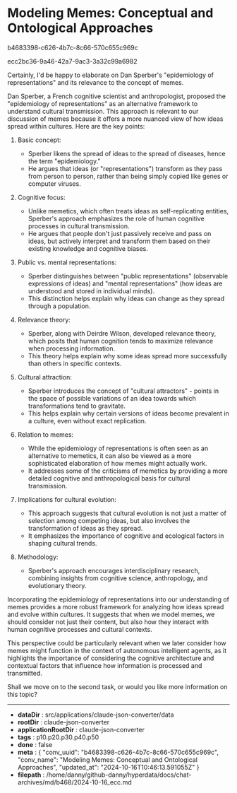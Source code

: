 # Modeling Memes: Conceptual and Ontological Approaches

b4683398-c626-4b7c-8c66-570c655c969c

ecc2bc36-9a46-42a7-9ac3-3a32c99a6982

 Certainly, I'd be happy to elaborate on Dan Sperber's "epidemiology of representations" and its relevance to the concept of memes.

Dan Sperber, a French cognitive scientist and anthropologist, proposed the "epidemiology of representations" as an alternative framework to understand cultural transmission. This approach is relevant to our discussion of memes because it offers a more nuanced view of how ideas spread within cultures. Here are the key points:

1. Basic concept:
   - Sperber likens the spread of ideas to the spread of diseases, hence the term "epidemiology."
   - He argues that ideas (or "representations") transform as they pass from person to person, rather than being simply copied like genes or computer viruses.

2. Cognitive focus:
   - Unlike memetics, which often treats ideas as self-replicating entities, Sperber's approach emphasizes the role of human cognitive processes in cultural transmission.
   - He argues that people don't just passively receive and pass on ideas, but actively interpret and transform them based on their existing knowledge and cognitive biases.

3. Public vs. mental representations:
   - Sperber distinguishes between "public representations" (observable expressions of ideas) and "mental representations" (how ideas are understood and stored in individual minds).
   - This distinction helps explain why ideas can change as they spread through a population.

4. Relevance theory:
   - Sperber, along with Deirdre Wilson, developed relevance theory, which posits that human cognition tends to maximize relevance when processing information.
   - This theory helps explain why some ideas spread more successfully than others in specific contexts.

5. Cultural attraction:
   - Sperber introduces the concept of "cultural attractors" - points in the space of possible variations of an idea towards which transformations tend to gravitate.
   - This helps explain why certain versions of ideas become prevalent in a culture, even without exact replication.

6. Relation to memes:
   - While the epidemiology of representations is often seen as an alternative to memetics, it can also be viewed as a more sophisticated elaboration of how memes might actually work.
   - It addresses some of the criticisms of memetics by providing a more detailed cognitive and anthropological basis for cultural transmission.

7. Implications for cultural evolution:
   - This approach suggests that cultural evolution is not just a matter of selection among competing ideas, but also involves the transformation of ideas as they spread.
   - It emphasizes the importance of cognitive and ecological factors in shaping cultural trends.

8. Methodology:
   - Sperber's approach encourages interdisciplinary research, combining insights from cognitive science, anthropology, and evolutionary theory.

Incorporating the epidemiology of representations into our understanding of memes provides a more robust framework for analyzing how ideas spread and evolve within cultures. It suggests that when we model memes, we should consider not just their content, but also how they interact with human cognitive processes and cultural contexts.

This perspective could be particularly relevant when we later consider how memes might function in the context of autonomous intelligent agents, as it highlights the importance of considering the cognitive architecture and contextual factors that influence how information is processed and transmitted.

Shall we move on to the second task, or would you like more information on this topic?

---

* **dataDir** : src/applications/claude-json-converter/data
* **rootDir** : claude-json-converter
* **applicationRootDir** : claude-json-converter
* **tags** : p10.p20.p30.p40.p50
* **done** : false
* **meta** : {
  "conv_uuid": "b4683398-c626-4b7c-8c66-570c655c969c",
  "conv_name": "Modeling Memes: Conceptual and Ontological Approaches",
  "updated_at": "2024-10-16T10:46:13.591055Z"
}
* **filepath** : /home/danny/github-danny/hyperdata/docs/chat-archives/md/b468/2024-10-16_ecc.md